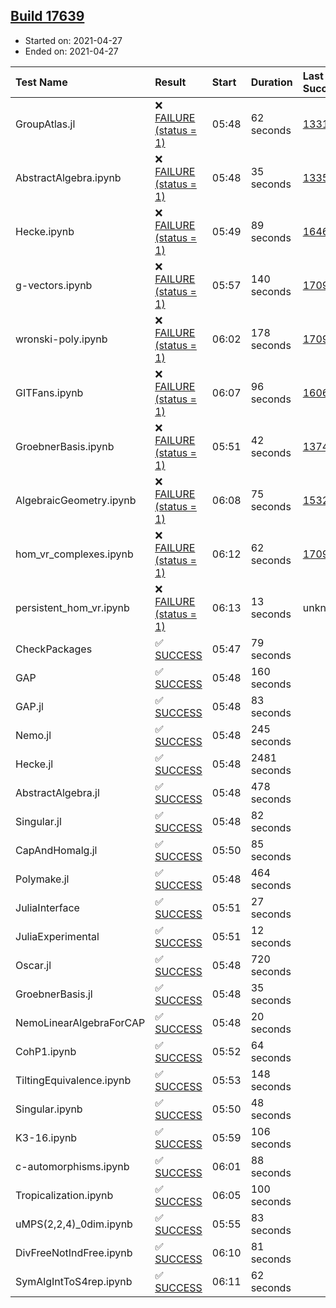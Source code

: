 ## [Build 17639](https://oscarci.mathematik.uni-kl.de/job/oscar/17639/)

* Started on: 2021-04-27
* Ended on: 2021-04-27

| Test Name    | Result | Start | Duration | Last Success | First Failure |
|:-------------|:-------|:------|:---------|:-------------|:--------------|
| GroupAtlas.jl | ❌ [FAILURE (status = 1)](https://oscarci.mathematik.uni-kl.de/job/oscar/17639/artifact/logs/build-17639/GroupAtlas.jl.log) | 05:48 | 62 seconds | [13311](https://oscarci.mathematik.uni-kl.de/job/oscar/13311/) | [13312](https://oscarci.mathematik.uni-kl.de/job/oscar/13312/) |
| AbstractAlgebra.ipynb | ❌ [FAILURE (status = 1)](https://oscarci.mathematik.uni-kl.de/job/oscar/17639/artifact/logs/build-17639/AbstractAlgebra.ipynb.log) | 05:48 | 35 seconds | [13355](https://oscarci.mathematik.uni-kl.de/job/oscar/13355/) | [13356](https://oscarci.mathematik.uni-kl.de/job/oscar/13356/) |
| Hecke.ipynb | ❌ [FAILURE (status = 1)](https://oscarci.mathematik.uni-kl.de/job/oscar/17639/artifact/logs/build-17639/Hecke.ipynb.log) | 05:49 | 89 seconds | [16463](https://oscarci.mathematik.uni-kl.de/job/oscar/16463/) | [16464](https://oscarci.mathematik.uni-kl.de/job/oscar/16464/) |
| g-vectors.ipynb | ❌ [FAILURE (status = 1)](https://oscarci.mathematik.uni-kl.de/job/oscar/17639/artifact/logs/build-17639/g-vectors.ipynb.log) | 05:57 | 140 seconds | [17099](https://oscarci.mathematik.uni-kl.de/job/oscar/17099/) | [17100](https://oscarci.mathematik.uni-kl.de/job/oscar/17100/) |
| wronski-poly.ipynb | ❌ [FAILURE (status = 1)](https://oscarci.mathematik.uni-kl.de/job/oscar/17639/artifact/logs/build-17639/wronski-poly.ipynb.log) | 06:02 | 178 seconds | [17098](https://oscarci.mathematik.uni-kl.de/job/oscar/17098/) | [17099](https://oscarci.mathematik.uni-kl.de/job/oscar/17099/) |
| GITFans.ipynb | ❌ [FAILURE (status = 1)](https://oscarci.mathematik.uni-kl.de/job/oscar/17639/artifact/logs/build-17639/GITFans.ipynb.log) | 06:07 | 96 seconds | [16068](https://oscarci.mathematik.uni-kl.de/job/oscar/16068/) | [16069](https://oscarci.mathematik.uni-kl.de/job/oscar/16069/) |
| GroebnerBasis.ipynb | ❌ [FAILURE (status = 1)](https://oscarci.mathematik.uni-kl.de/job/oscar/17639/artifact/logs/build-17639/GroebnerBasis.ipynb.log) | 05:51 | 42 seconds | [13748](https://oscarci.mathematik.uni-kl.de/job/oscar/13748/) | [13749](https://oscarci.mathematik.uni-kl.de/job/oscar/13749/) |
| AlgebraicGeometry.ipynb | ❌ [FAILURE (status = 1)](https://oscarci.mathematik.uni-kl.de/job/oscar/17639/artifact/logs/build-17639/AlgebraicGeometry.ipynb.log) | 06:08 | 75 seconds | [15322](https://oscarci.mathematik.uni-kl.de/job/oscar/15322/) | [15323](https://oscarci.mathematik.uni-kl.de/job/oscar/15323/) |
| hom_vr_complexes.ipynb | ❌ [FAILURE (status = 1)](https://oscarci.mathematik.uni-kl.de/job/oscar/17639/artifact/logs/build-17639/hom_vr_complexes.ipynb.log) | 06:12 | 62 seconds | [17099](https://oscarci.mathematik.uni-kl.de/job/oscar/17099/) | [17100](https://oscarci.mathematik.uni-kl.de/job/oscar/17100/) |
| persistent_hom_vr.ipynb | ❌ [FAILURE (status = 1)](https://oscarci.mathematik.uni-kl.de/job/oscar/17639/artifact/logs/build-17639/persistent_hom_vr.ipynb.log) | 06:13 | 13 seconds | unknown | unknown |
| CheckPackages | ✅ [SUCCESS](https://oscarci.mathematik.uni-kl.de/job/oscar/17639/artifact/logs/build-17639/CheckPackages.log) | 05:47 | 79 seconds |  |  |
| GAP | ✅ [SUCCESS](https://oscarci.mathematik.uni-kl.de/job/oscar/17639/artifact/logs/build-17639/GAP.log) | 05:48 | 160 seconds |  |  |
| GAP.jl | ✅ [SUCCESS](https://oscarci.mathematik.uni-kl.de/job/oscar/17639/artifact/logs/build-17639/GAP.jl.log) | 05:48 | 83 seconds |  |  |
| Nemo.jl | ✅ [SUCCESS](https://oscarci.mathematik.uni-kl.de/job/oscar/17639/artifact/logs/build-17639/Nemo.jl.log) | 05:48 | 245 seconds |  |  |
| Hecke.jl | ✅ [SUCCESS](https://oscarci.mathematik.uni-kl.de/job/oscar/17639/artifact/logs/build-17639/Hecke.jl.log) | 05:48 | 2481 seconds |  |  |
| AbstractAlgebra.jl | ✅ [SUCCESS](https://oscarci.mathematik.uni-kl.de/job/oscar/17639/artifact/logs/build-17639/AbstractAlgebra.jl.log) | 05:48 | 478 seconds |  |  |
| Singular.jl | ✅ [SUCCESS](https://oscarci.mathematik.uni-kl.de/job/oscar/17639/artifact/logs/build-17639/Singular.jl.log) | 05:48 | 82 seconds |  |  |
| CapAndHomalg.jl | ✅ [SUCCESS](https://oscarci.mathematik.uni-kl.de/job/oscar/17639/artifact/logs/build-17639/CapAndHomalg.jl.log) | 05:50 | 85 seconds |  |  |
| Polymake.jl | ✅ [SUCCESS](https://oscarci.mathematik.uni-kl.de/job/oscar/17639/artifact/logs/build-17639/Polymake.jl.log) | 05:48 | 464 seconds |  |  |
| JuliaInterface | ✅ [SUCCESS](https://oscarci.mathematik.uni-kl.de/job/oscar/17639/artifact/logs/build-17639/JuliaInterface.log) | 05:51 | 27 seconds |  |  |
| JuliaExperimental | ✅ [SUCCESS](https://oscarci.mathematik.uni-kl.de/job/oscar/17639/artifact/logs/build-17639/JuliaExperimental.log) | 05:51 | 12 seconds |  |  |
| Oscar.jl | ✅ [SUCCESS](https://oscarci.mathematik.uni-kl.de/job/oscar/17639/artifact/logs/build-17639/Oscar.jl.log) | 05:48 | 720 seconds |  |  |
| GroebnerBasis.jl | ✅ [SUCCESS](https://oscarci.mathematik.uni-kl.de/job/oscar/17639/artifact/logs/build-17639/GroebnerBasis.jl.log) | 05:48 | 35 seconds |  |  |
| NemoLinearAlgebraForCAP | ✅ [SUCCESS](https://oscarci.mathematik.uni-kl.de/job/oscar/17639/artifact/logs/build-17639/NemoLinearAlgebraForCAP.log) | 05:48 | 20 seconds |  |  |
| CohP1.ipynb | ✅ [SUCCESS](https://oscarci.mathematik.uni-kl.de/job/oscar/17639/artifact/logs/build-17639/CohP1.ipynb.log) | 05:52 | 64 seconds |  |  |
| TiltingEquivalence.ipynb | ✅ [SUCCESS](https://oscarci.mathematik.uni-kl.de/job/oscar/17639/artifact/logs/build-17639/TiltingEquivalence.ipynb.log) | 05:53 | 148 seconds |  |  |
| Singular.ipynb | ✅ [SUCCESS](https://oscarci.mathematik.uni-kl.de/job/oscar/17639/artifact/logs/build-17639/Singular.ipynb.log) | 05:50 | 48 seconds |  |  |
| K3-16.ipynb | ✅ [SUCCESS](https://oscarci.mathematik.uni-kl.de/job/oscar/17639/artifact/logs/build-17639/K3-16.ipynb.log) | 05:59 | 106 seconds |  |  |
| c-automorphisms.ipynb | ✅ [SUCCESS](https://oscarci.mathematik.uni-kl.de/job/oscar/17639/artifact/logs/build-17639/c-automorphisms.ipynb.log) | 06:01 | 88 seconds |  |  |
| Tropicalization.ipynb | ✅ [SUCCESS](https://oscarci.mathematik.uni-kl.de/job/oscar/17639/artifact/logs/build-17639/Tropicalization.ipynb.log) | 06:05 | 100 seconds |  |  |
| uMPS(2,2,4)_0dim.ipynb | ✅ [SUCCESS](https://oscarci.mathematik.uni-kl.de/job/oscar/17639/artifact/logs/build-17639/uMPS-2-2-4-_0dim.ipynb.log) | 05:55 | 83 seconds |  |  |
| DivFreeNotIndFree.ipynb | ✅ [SUCCESS](https://oscarci.mathematik.uni-kl.de/job/oscar/17639/artifact/logs/build-17639/DivFreeNotIndFree.ipynb.log) | 06:10 | 81 seconds |  |  |
| SymAlgIntToS4rep.ipynb | ✅ [SUCCESS](https://oscarci.mathematik.uni-kl.de/job/oscar/17639/artifact/logs/build-17639/SymAlgIntToS4rep.ipynb.log) | 06:11 | 62 seconds |  |  |
